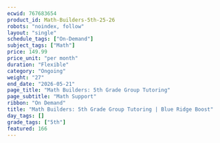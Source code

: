 ```yaml
---
ecwid: 767683654
product_id: Math-Builders-5th-25-26
robots: "noindex, follow"
layout: "single"
schedule_tags: ["On-Demand"]
subject_tags: ["Math"]
price: 149.99
price_unit: "per month"
duration: "Flexible"
category: "Ongoing"
weight: "27"
end_date: "2026-05-21"
page_title: "Math Builders: 5th Grade Group Tutoring"
page_subtitle: "Math Support"
ribbon: "On Demand"
title: "Math Builders: 5th Grade Group Tutoring | Blue Ridge Boost"
day_tags: []
grade_tags: ["5th"]
featured: 166
---
```

